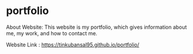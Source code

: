 # portfolio

About Website: This website is my portfolio, which gives information about me, my work, and how to contact me.

Website Link : https://tinkubansal95.github.io/portfolio/